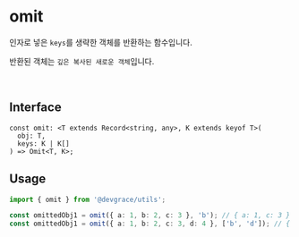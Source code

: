 # omit

인자로 넣은 `keys`를 생략한 객체를 반환하는 함수입니다.

반환된 객체는 `깊은 복사된 새로운 객체`입니다.

<br />

## Interface
```tsx
const omit: <T extends Record<string, any>, K extends keyof T>(
  obj: T,
  keys: K | K[]
) => Omit<T, K>;
```

## Usage
```ts
import { omit } from '@devgrace/utils';

const omittedObj1 = omit({ a: 1, b: 2, c: 3 }, 'b'); // { a: 1, c: 3 }
const omittedObj1 = omit({ a: 1, b: 2, c: 3, d: 4 }, ['b', 'd']); // { a: 1, c: 3 }
```